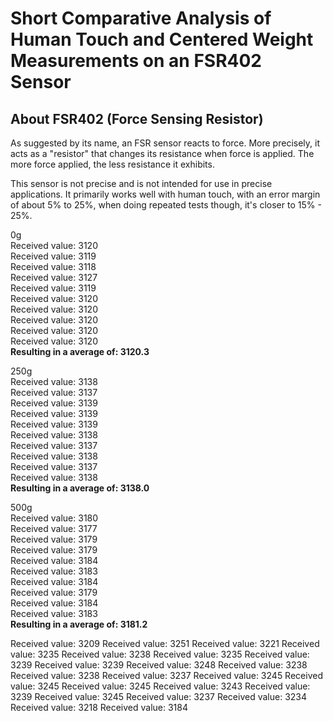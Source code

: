 # Short Comparative Analysis of Human Touch and Centered Weight Measurements on an FSR402 Sensor
## About FSR402 (Force Sensing Resistor)
As suggested by its name, an FSR sensor reacts to force. More precisely, it acts as a "resistor" that changes its resistance when force is applied. The more force applied, the less resistance it exhibits.<br /> 


This sensor is not precise and is not intended for use in precise applications. It primarily works well with human touch, with an error margin of about 5% to 25%, when doing repeated tests though, it's closer to
15% - 25%.

0g<br /> 
Received value: 3120<br /> 
Received value: 3119<br /> 
Received value: 3118<br /> 
Received value: 3127<br /> 
Received value: 3119<br /> 
Received value: 3120<br /> 
Received value: 3120<br /> 
Received value: 3120<br /> 
Received value: 3120<br /> 
Received value: 3120<br /> 
<b>Resulting in a average of: 3120.3</b>

250g<br /> 
Received value: 3138<br /> 
Received value: 3137<br /> 
Received value: 3139<br /> 
Received value: 3139<br /> 
Received value: 3139<br /> 
Received value: 3138<br /> 
Received value: 3137<br /> 
Received value: 3138<br /> 
Received value: 3137<br /> 
Received value: 3138<br /> 
<b>Resulting in a average of: 3138.0</b>

500g<br /> 
Received value: 3180<br /> 
Received value: 3177<br /> 
Received value: 3179<br /> 
Received value: 3179<br /> 
Received value: 3184<br /> 
Received value: 3183<br /> 
Received value: 3184<br /> 
Received value: 3179<br /> 
Received value: 3184<br /> 
Received value: 3183<br /> 
<b>Resulting in a average of: 3181.2</b>

Received value: 3209
Received value: 3251
Received value: 3221
Received value: 3235
Received value: 3238
Received value: 3235
Received value: 3239
Received value: 3239
Received value: 3248
Received value: 3238
Received value: 3238
Received value: 3237
Received value: 3245
Received value: 3245
Received value: 3245
Received value: 3243
Received value: 3239
Received value: 3245
Received value: 3237
Received value: 3234
Received value: 3218
Received value: 3184



